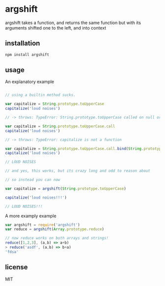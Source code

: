 # argshift

argshift takes a function, and returns the same function but with its arguments shifted one to the left, and into context

## installation

```bash
npm install argshift
```

## usage

An explanatory example
```js

// using a builtin method sucks.

var capitalize = String.prototype.toUpperCase
capitalize('loud noises')

// -> throws: TypeError: String.prototype.toUpperCase called on null or undefined

var capitalize = String.prototype.toUpperCase.call
capitalize('loud noises')

// -> throws: TypeError: capitalize is not a function

var capitalize = String.prototype.toUpperCase.call.bind(String.prototype.toUpperCase)
capitalize('loud noises')

// LOUD NOISES

// and yes, this works, but its crazy long and odd to reason about

// so instead you can now

var capitalize = argshift(String.prototype.toUpperCase)

capitalize('loud noises!!!')

// LOUD NOISES!!!
```

A more examply example

```js
var argshift = require('argshift')
var reduce = argshift(Array.prototype.reduce)

// now reduce works on both arrays and strings!
reduce([1,2,3], (a,b) => a+b)
> reduce('asdf', (a,b) => b+a)
'fdsa'
```

## license

MIT
